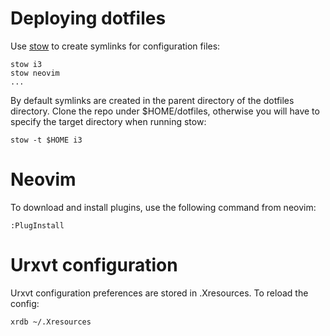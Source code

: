 # Deploying dotfiles
Use [stow](https://www.gnu.org/software/stow/) to create symlinks for configuration files:
```
stow i3
stow neovim
...
```

By default symlinks are created in the parent directory of the dotfiles directory. Clone the repo under $HOME/dotfiles, otherwise you will have to specify the target directory when running stow:
```
stow -t $HOME i3
```

# Neovim
To download and install plugins, use the following command from neovim:
```
:PlugInstall
```

# Urxvt configuration
Urxvt configuration preferences are stored in .Xresources. To reload the config:
```
xrdb ~/.Xresources
```
